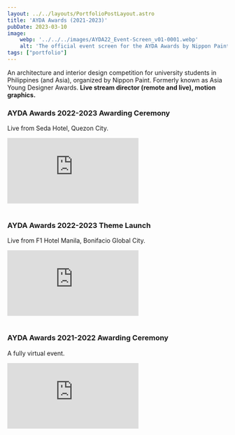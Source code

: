 ```yaml
---
layout: ../../layouts/PortfolioPostLayout.astro
title: 'AYDA Awards (2021-2023)'
pubDate: 2023-03-10
image:
    webp: '../../../images/AYDA22_Event-Screen_v01-0001.webp'
    alt: 'The official event screen for the AYDA Awards by Nippon Paint. It features the AYDA Awards logo, a colorful geometric shape, and the hashtag #AYDAPHThemeLaunch on a vibrant gradient background.'
tags: ["portfolio"]
---
```

An architecture and interior design competition for university students in Philippines (and Asia), organized by Nippon Paint. Formerly known as Asia Young Designer Awards. **Live stream director (remote and live), motion graphics.**

### AYDA Awards 2022-2023 Awarding Ceremony
Live from Seda Hotel, Quezon City.

<div class="embedded-video-container">
  <iframe src="https://www.youtube-nocookie.com/embed/8CmrQEOCf6A?si=Ejrrzq-E2w4xYJAM" 
          title="YouTube video player" 
          frameborder="0" 
          allow="accelerometer; autoplay; clipboard-write; encrypted-media; gyroscope; picture-in-picture; web-share" 
          referrerpolicy="strict-origin-when-cross-origin" 
          allowfullscreen></iframe>
</div>

<br>

### AYDA Awards 2022-2023 Theme Launch
Live from F1 Hotel Manila, Bonifacio Global City.

<div class="embedded-video-container">
  <iframe src="https://www.youtube-nocookie.com/embed/NBmyK0GZmZ0?si=vpTMBhvJDRgsFbtS" 
          title="YouTube video player" 
          frameborder="0" 
          allow="accelerometer; autoplay; clipboard-write; encrypted-media; gyroscope; picture-in-picture; web-share" 
          referrerpolicy="strict-origin-when-cross-origin" 
          allowfullscreen></iframe>
</div>

<br>

### AYDA Awards 2021-2022 Awarding Ceremony
A fully virtual event.

<div class="embedded-video-container">
  <iframe src="https://www.youtube.com/embed/sZ2FDdUqCiQ?si=QSCYFWHodm9f_D_k&amp;start=382" 
          title="YouTube video player" 
          frameborder="0" 
          allow="accelerometer; autoplay; clipboard-write; encrypted-media; gyroscope; picture-in-picture; web-share" 
          referrerpolicy="strict-origin-when-cross-origin" 
          allowfullscreen></iframe>
</div>

<br>